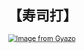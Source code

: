 # 【寿司打】 #

[![Image from Gyazo](https://i.gyazo.com/8ce8e529c530551491632afde3a6fe5e.jpg)](https://gyazo.com/8ce8e529c530551491632afde3a6fe5e)
